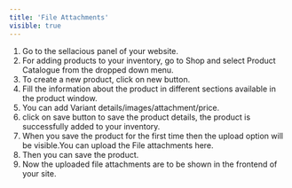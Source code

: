 ```yaml
---
title: 'File Attachments'
visible: true
---
```


1. Go to the sellacious panel of your website.
2. For adding products to your inventory, go to Shop and select Product Catalogue from the dropped down menu.
3. To create a new product, click on new button.
4. Fill the information about the product in different sections available in the product window.
5. You can add Variant details/images/attachment/price.
6. click on save button to save the product details, the product is successfully added to your inventory.
7. When you save the product for the first time then the upload option will be visible.You can upload the File attachments here. 
8. Then you can save the product.
9. Now the uploaded file attachments are to be shown in the frontend of your site.

